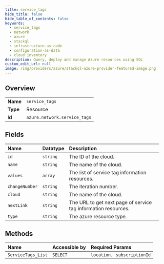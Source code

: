 ```yaml
---
title: service_tags
hide_title: false
hide_table_of_contents: false
keywords:
  - service_tags
  - network
  - azure    
  - stackql
  - infrastructure-as-code
  - configuration-as-data
  - cloud inventory
description: Query, deploy and manage Azure resources using SQL
custom_edit_url: null
image: /img/providers/azure/stackql-azure-provider-featured-image.png
---
```

  
    

## Overview
<table><tbody>
<tr><td><b>Name</b></td><td><code>service_tags</code></td></tr>
<tr><td><b>Type</b></td><td>Resource</td></tr>
<tr><td><b>Id</b></td><td><code>azure.network.service_tags</code></td></tr>
</tbody></table>

## Fields
| Name | Datatype | Description |
|:-----|:---------|:------------|
| `id` | `string` | The ID of the cloud. |
| `name` | `string` | The name of the cloud. |
| `values` | `array` | The list of service tag information resources. |
| `changeNumber` | `string` | The iteration number. |
| `cloud` | `string` | The name of the cloud. |
| `nextLink` | `string` | The URL to get next page of service tag information resources. |
| `type` | `string` | The azure resource type. |
## Methods
| Name | Accessible by | Required Params |
|:-----|:--------------|:----------------|
| `ServiceTags_List` | `SELECT` | `location, subscriptionId` |
